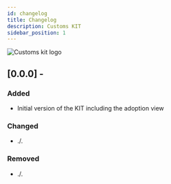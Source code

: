 ```yaml
---
id: changelog
title: Changelog
description: Customs KIT
sidebar_position: 1
---
```


![Customs kit logo](@site/static/img/kits/customs/customs-kit-logo.svg)

## [0.0.0] -

### Added

- Initial version of the KIT including the adoption view

### Changed

- ./.

### Removed

- ./.
